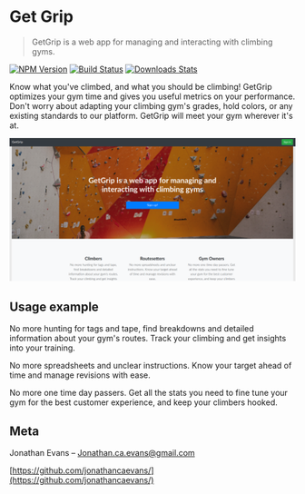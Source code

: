 # Get Grip
> GetGrip is a web app for managing and interacting with climbing gyms.

[![NPM Version][npm-image]][npm-url]
[![Build Status][travis-image]][travis-url]
[![Downloads Stats][npm-downloads]][npm-url]

Know what you've climbed, and what you should be climbing! GetGrip optimizes your gym time and gives you useful metrics on your performance. Don't worry about adapting your climbing gym's grades, hold colors, or any existing standards to our platform. GetGrip will meet your gym wherever it's at.

![](header.png)

## Usage example

No more hunting for tags and tape, find breakdowns and detailed information about your gym's routes. Track your climbing and get insights into your training.

No more spreadsheets and unclear instructions. Know your target ahead of time and manage revisions with ease.

No more one time day passers. Get all the stats you need to fine tune your gym for the best customer experience, and keep your climbers hooked.

## Meta

Jonathan Evans – Jonathan.ca.evans@gmail.com

[https://github.com/jonathancaevans/](https://github.com/jonathancaevans/)

<!-- Markdown link & img dfn's -->
[npm-image]: https://img.shields.io/npm/v/datadog-metrics.svg?style=flat-square
[npm-url]: https://npmjs.org/package/datadog-metrics
[npm-downloads]: https://img.shields.io/npm/dm/datadog-metrics.svg?style=flat-square
[travis-image]: https://img.shields.io/travis/dbader/node-datadog-metrics/master.svg?style=flat-square
[travis-url]: https://travis-ci.org/dbader/node-datadog-metrics